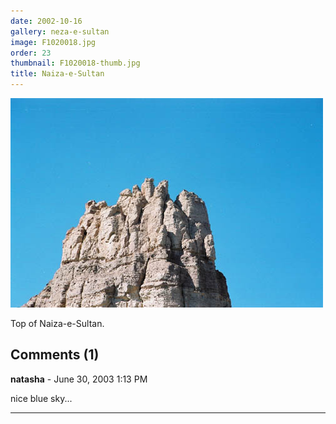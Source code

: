 ```yaml
---
date: 2002-10-16
gallery: neza-e-sultan
image: F1020018.jpg
order: 23
thumbnail: F1020018-thumb.jpg
title: Naiza-e-Sultan
---
```


![Naiza-e-Sultan](./F1020018.jpg)

Top of Naiza-e-Sultan.

<div id="comments">

## Comments (1)

**natasha** - June 30, 2003  1:13 PM

nice blue sky...

---

</div>